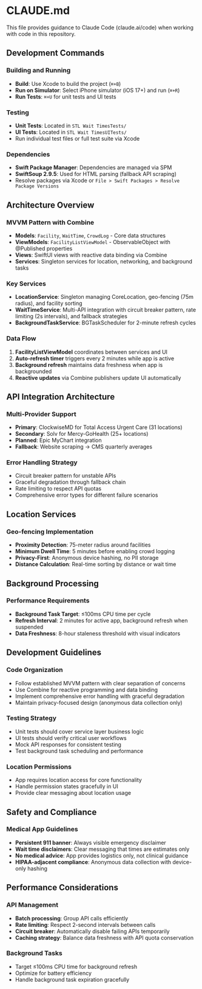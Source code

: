 # CLAUDE.md

This file provides guidance to Claude Code (claude.ai/code) when working with code in this repository.

## Development Commands

### Building and Running
- **Build**: Use Xcode to build the project (`⌘+B`)
- **Run on Simulator**: Select iPhone simulator (iOS 17+) and run (`⌘+R`)
- **Run Tests**: `⌘+U` for unit tests and UI tests

### Testing
- **Unit Tests**: Located in `STL Wait TimesTests/`
- **UI Tests**: Located in `STL Wait TimesUITests/`
- Run individual test files or full test suite via Xcode

### Dependencies
- **Swift Package Manager**: Dependencies are managed via SPM
- **SwiftSoup 2.9.5**: Used for HTML parsing (fallback API scraping)
- Resolve packages via Xcode or `File > Swift Packages > Resolve Package Versions`

## Architecture Overview

### MVVM Pattern with Combine
- **Models**: `Facility`, `WaitTime`, `CrowdLog` - Core data structures
- **ViewModels**: `FacilityListViewModel` - ObservableObject with @Published properties
- **Views**: SwiftUI views with reactive data binding via Combine
- **Services**: Singleton services for location, networking, and background tasks

### Key Services
- **LocationService**: Singleton managing CoreLocation, geo-fencing (75m radius), and facility sorting
- **WaitTimeService**: Multi-API integration with circuit breaker pattern, rate limiting (2s intervals), and fallback strategies
- **BackgroundTaskService**: BGTaskScheduler for 2-minute refresh cycles

### Data Flow
1. **FacilityListViewModel** coordinates between services and UI
2. **Auto-refresh timer** triggers every 2 minutes while app is active
3. **Background refresh** maintains data freshness when app is backgrounded
4. **Reactive updates** via Combine publishers update UI automatically

## API Integration Architecture

### Multi-Provider Support
- **Primary**: ClockwiseMD for Total Access Urgent Care (31 locations)
- **Secondary**: Solv for Mercy-GoHealth (25+ locations)
- **Planned**: Epic MyChart integration
- **Fallback**: Website scraping → CMS quarterly averages

### Error Handling Strategy
- Circuit breaker pattern for unstable APIs
- Graceful degradation through fallback chain
- Rate limiting to respect API quotas
- Comprehensive error types for different failure scenarios

## Location Services

### Geo-fencing Implementation
- **Proximity Detection**: 75-meter radius around facilities
- **Minimum Dwell Time**: 5 minutes before enabling crowd logging
- **Privacy-First**: Anonymous device hashing, no PII storage
- **Distance Calculation**: Real-time sorting by distance or wait time

## Background Processing

### Performance Requirements
- **Background Task Target**: ≤100ms CPU time per cycle
- **Refresh Interval**: 2 minutes for active app, background refresh when suspended
- **Data Freshness**: 8-hour staleness threshold with visual indicators

## Development Guidelines

### Code Organization
- Follow established MVVM pattern with clear separation of concerns
- Use Combine for reactive programming and data binding
- Implement comprehensive error handling with graceful degradation
- Maintain privacy-focused design (anonymous data collection only)

### Testing Strategy
- Unit tests should cover service layer business logic
- UI tests should verify critical user workflows
- Mock API responses for consistent testing
- Test background task scheduling and performance

### Location Permissions
- App requires location access for core functionality
- Handle permission states gracefully in UI
- Provide clear messaging about location usage

## Safety and Compliance

### Medical App Guidelines
- **Persistent 911 banner**: Always visible emergency disclaimer
- **Wait time disclaimers**: Clear messaging that times are estimates only
- **No medical advice**: App provides logistics only, not clinical guidance
- **HIPAA-adjacent compliance**: Anonymous data collection with device-only hashing

## Performance Considerations

### API Management
- **Batch processing**: Group API calls efficiently
- **Rate limiting**: Respect 2-second intervals between calls
- **Circuit breaker**: Automatically disable failing APIs temporarily
- **Caching strategy**: Balance data freshness with API quota conservation

### Background Tasks
- Target ≤100ms CPU time for background refresh
- Optimize for battery efficiency
- Handle background task expiration gracefully